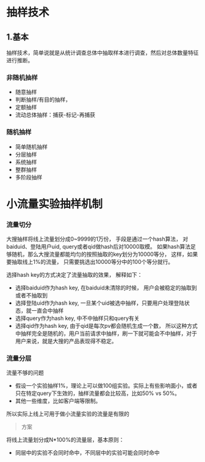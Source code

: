 # 抽样技术

## 1.基本
抽样技术，简单说就是从统计调查总体中抽取样本进行调查，然后对总体数量特征进行推断。

### 非随机抽样
- 随意抽样
- 判断抽样/有目的抽样，
- 定额抽样
- 流动总体抽样：捕获-标记-再捕获

### 随机抽样
- 简单随机抽样
- 分层抽样
- 系统抽样
- 整群抽样
- 多阶段抽样


# 小流量实验抽样机制
### 流量切分

大搜抽样将线上流量划分成0~9999的1万份， 手段是通过一个hash算法， 对baiduid、登陆用户uid, query或者qid做hash后对10000取模。 如果hash算法足够随机，那么大搜流量都能均匀的按照抽取的key划分为10000等分， 这样，如果要抽取线上1%的流量， 只需要挑选出10000等分中的100个等分就行。

选择hash key的方式决定了流量抽取的效果， 解释如下：

* 选择baiduid作为hash key, 在baiduid未清除的时候， 用户会被稳定的抽取到或者不抽取到
* 选择登陆uid作为hash key, 一旦某个uid被选中抽样，只要用户处理登陆状态，就一直会中抽样
* 选择query作为hash key, 中不中抽样只和query有关
* 选择qid作为hash key, 由于qid是每次pv都会随机生成一个数， 所以这种方式中抽样完全是随机的，用户当前请求中抽样，刷一下就可能会不中抽样，对于用户来说，就是大搜的产品表现得不稳定。
 
### 流量分层

流量不够的问题

* 假设一个实验抽样1%，理论上可以做100组实验。实际上有些影响面小，或者只在特定query下生效的，抽样流量都会比较高，比如50% vs 50%。
* 其他一些维度，比如客户端等限制。

所以实际上线上可用于做小流量实验的流量是有限的

> 方案

将线上流量划分成N*100%的流量层，基本原则：

* 同层中的实验不会同时命中，不同层中的实验可能会同时命中




